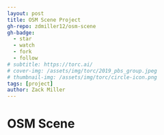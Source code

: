```yaml
---
layout: post
title: OSM Scene Project
gh-repo: zdmiller12/osm-scene
gh-badge: 
  - star
  - watch
  - fork
  - follow
# subtitle: https://torc.ai/
# cover-img: /assets/img/torc/2019_pbs_group.jpeg
# thumbnail-img: /assets/img/torc/circle-icon.png
tags: [project]
author: Zack Miller
---
```


# OSM Scene

